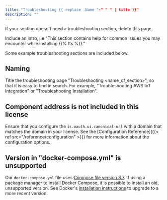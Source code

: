 ```yaml
---
title: "Troubleshooting {{ replace .Name "-" " " | title }}"
description: ""
---
```


If your section doesn't need a troubleshooting section, delete this page.

Include an intro, i.e "This section contains help for common issues you may encounter while installing {{% tts %}}."

Some example troubleshooting sections are included below.

## Naming

Title the troubleshooting page "Troubleshooting <name_of_section>", so that it is easy to find in search. For example, "Troubleshooting AWS IoT Integration" or "Troubleshooting Installation".

## Component address is not included in this license

Ensure that you configure the `is.oauth.ui.canonical-url` with a domain that matches the domain in your license. See the [Configuration Reference]({{< ref src="/reference/configuration" >}}) for more information about the configuration options.

## Version in "docker-compose.yml" is unsupported

Our `docker-compose.yml` file uses [Compose file version 3.7](https://docs.docker.com/compose/compose-file/). If using a package manager to install Docker Compose, it is possible to install an old, unsupported version. See Docker's [installation instructions](https://docs.docker.com/compose/install/) to upgrade to a more recent version.
